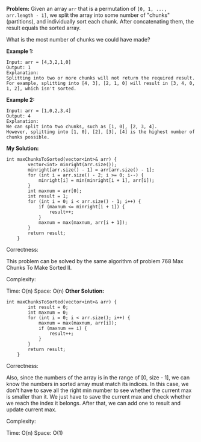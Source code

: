 **Problem:**
Given an array `arr` that is a permutation of `[0, 1, ..., arr.length - 1]`, we split the array into some number of "chunks" (partitions), and individually sort each chunk. After concatenating them, the result equals the sorted array.

What is the most number of chunks we could have made?

**Example 1:**

```
Input: arr = [4,3,2,1,0]
Output: 1
Explanation:
Splitting into two or more chunks will not return the required result.
For example, splitting into [4, 3], [2, 1, 0] will result in [3, 4, 0, 1, 2], which isn't sorted.
```

**Example 2:**

```
Input: arr = [1,0,2,3,4]
Output: 4
Explanation:
We can split into two chunks, such as [1, 0], [2, 3, 4].
However, splitting into [1, 0], [2], [3], [4] is the highest number of chunks possible.
```
**My Solution:**
```
int maxChunksToSorted(vector<int>& arr) {
        vector<int> minright(arr.size());
        minright[arr.size() - 1] = arr[arr.size() - 1];
        for (int i = arr.size() - 2; i >= 0; i--) {
            minright[i] = min(minright[i + 1], arr[i]);
        }
        int maxnum = arr[0];
        int result = 1;
        for (int i = 0; i < arr.size() - 1; i++) {
            if (maxnum <= minright[i + 1]) {
                result++;
            }
            maxnum = max(maxnum, arr[i + 1]);
        }
        return result;
    }
```
Correctness:

This problem can be solved by the same algorithm of problem 768 Max Chunks To Make Sorted II.

Complexity:

Time: O(n)
Space: O(n)
**Other Solution:**
```
int maxChunksToSorted(vector<int>& arr) {
        int result = 0;
        int maxnum = 0;
        for (int i = 0; i < arr.size(); i++) {
            maxnum = max(maxnum, arr[i]);
            if (maxnum == i) {
                result++;
            }
        }
        return result;
    }
```
Correctness:

Also, since the numbers of the array is in the range of [0, size - 1], we can know the numbers in sorted array must match its indices. In this case, we don't have to save all the right min number to see whether the current max is smaller than it. We just have to save the current max and check whether we reach the index it belongs. After that, we can add one to result and update current max.

Complexity:

Time: O(n)
Space: O(1)